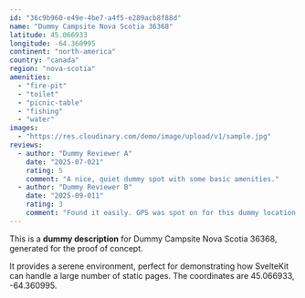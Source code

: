```yaml
---
id: "36c9b960-e49e-4be7-a4f5-e289acb8f88d"
name: "Dummy Campsite Nova Scotia 36368"
latitude: 45.066933
longitude: -64.360995
continent: "north-america"
country: "canada"
region: "nova-scotia"
amenities:
  - "fire-pit"
  - "toilet"
  - "picnic-table"
  - "fishing"
  - "water"
images:
  - "https://res.cloudinary.com/demo/image/upload/v1/sample.jpg"
reviews:
  - author: "Dummy Reviewer A"
    date: "2025-07-021"
    rating: 5
    comment: "A nice, quiet dummy spot with some basic amenities."
  - author: "Dummy Reviewer B"
    date: "2025-09-011"
    rating: 3
    comment: "Found it easily. GPS was spot on for this dummy location."
---
```


This is a **dummy description** for Dummy Campsite Nova Scotia 36368, generated for the proof of concept.

It provides a serene environment, perfect for demonstrating how SvelteKit can handle a large number of static pages. The coordinates are 45.066933, -64.360995.
